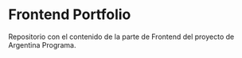 # Frontend Portfolio

Repositorio con el contenido de la parte de Frontend del proyecto de Argentina Programa.
